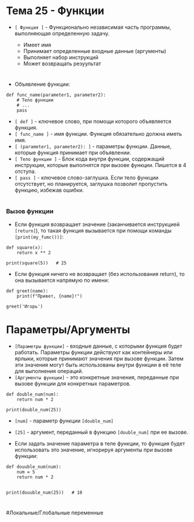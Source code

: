# Тема 25 - Функции

- `[ Функция ]` - Функционально независимая часть программы, выполняющая определенную задачу.

     - Имеет имя
     - Принимает определенные входные данные (аргументы)
     - Выполняет набор инструкций
     - Может возвращать резуультат
#
- Объявление функции:
```
def func_name(parameter1, parameter2):
    # Тело функции
    # ...
    pass
```
- `[ def ]` - ключевое слово, при помощи которого объявляется функция.
- `[ func_name ]` - имя функции. Функция обязательно должна иметь имя.
- `[ (parameter1, parameter2): ]` - параметры функции. Данные, которые функция принимает при объявлении.
- `[ Тело функции ]` - Блок кода внутри функции, содержащий инструкции, которые выполнятся при вызове функции. Пишется в 4 отступа.
- `[ pass ]` - ключевое слово-заглушка. Если тело функции отсутствует, но планируется, заглушка позволит пропустить функцию, избежав ошибки.
#
### Вызов функции
- Если функция возвращает значение (заканчивается инструкцией `[return]`), то такая функция вызывается при помощи команды `[print(my_fumc())]`:
```
def square(x):
    return x ** 2

print(square(5))   # 25

```
- Если функция ничего не возвращает (без использования return), то она вызывается напрямую по имени:
```
def greet(name):
    print(f"Привет, {name}!")

greet('Игорь')
```
#
# Параметры/Аргументы

- `[Параметры функции]` - входные данные, с которыми функция будет работать. Параметры функции действуют как контейнеры или ярлыки, которые принимают значения при вызове функции. Затем эти значения могут быть использованы внутри функции в её теле для выполнения операций.
- `[Аргументы функции]` - это конкретные значения, переданные при вызове функции для конкретных параметров.
```
def double_num(num):
    return num * 2

print(double_num(25))
```
   - `[num]` - параметр функции `[double_num]`
   - `[25]` - аргумент, переданный в функцию `[double_num]` при ее вызове.

- Если задать значение параметра в теле функции, то функция будет использовать это значение, игнорируя аргументы при вызове функции:
```
def douuble_num(num):
    num = 5
    return num * 2


print(douuble_num(25))   # 10
```
#
#Локальные/Глобальные переменные


















